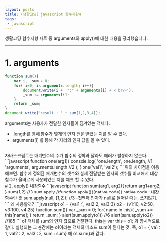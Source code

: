 ```yaml
---
layout: posts
title: (생활코딩) javascript 함수지향4
tags:
 - javascript
---
```


생활코딩 함수지향 파트 중 arguments와 apply()에 대한 내용을 정리했습니다.

---

# 1. arguments 
```javascript
function sum(){ 
    var i, _sum = 0; 
    for( i=0; i< arguments.length; i++){ 
        document.write(i +  ":" + arguments[i] + <'br/>'); 
        _sum += arguments[i];  
    } 
    return _sum; 
} 
document.write('result : ' + sum(1,2,3,4)); 
```
arguments는 사용자가 전달한 인자들이 담겨있는 객체다.    
- .length를 통해 함수가 몇개의 인자 전달 받았는 지를 알 수 있다.
- arguments[i] 를 통해 각 자리의 인자 값을 알 수 있다.

<br/>
자바스크립트는 매개변수의 수가 함수의 정의와 달라도 에러가 발생하지 않는다.
```javascript
function one(arg1){ 
    console.log( 
        'one.length', one.length,         //1 
        'arguments', arguments.length //2 
    ); 
}  
one('val1', 'val2');
```
위의 차이점을 이용해보면. 함수에 정의된 매개변수의 갯수와 실제 전달받는 인자의 갯수를 비교해서 대상 함수가 올바르게 사용되었는 지를 체크 할 수 있다.

<br/>
# 2. apply() 내장함수
```javascript
function sum(arg1, arg2){ 
    return arg1+arg2; 
} 
sum(1,2)    //3 
sum.apply        //function apply(){[native code]}     native code : 내장함수란 뜻 
sum.apply(null, [1,2]);    //3     -첫번째 인자가 null로 들어갈 때는, 쓰지않기.
```
왜 사용할까?
```javascript
o1 = {val1 :1, val2:2, val3:3} 
o2 = {v1:10, v2:50, v3:100, v4:25} 
function sum(){ 
    var _sum = 0; 
    for( name in this){ 
      _sum += this[name]; 
    } 
    return _sum; 
} 
alert(sum.apply(o1))    //6 
alert(sum.apply(o2))    //185
```
o1 객체를 sum의 인자 값으로 전달한다.    
this는 var this = o1; 과 암시적으로 같다.    
실행되는 그 순간에는 o1이라는 객체의 메소드 sum이 된다는 것.    
즉, o1 = { va1 : 1, val2 : 2, val3 : 3, sum : sum} 에 o1.sum()과 같다.